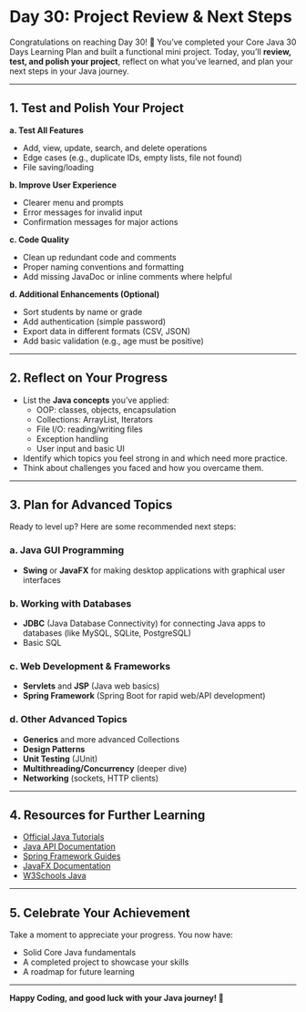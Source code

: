 # Day 30: Project Review & Next Steps

Congratulations on reaching Day 30! 🎉 You’ve completed your Core Java 30 Days Learning Plan and built a functional mini project. Today, you’ll **review, test, and polish your project**, reflect on what you’ve learned, and plan your next steps in your Java journey.

---

## 1. Test and Polish Your Project

**a. Test All Features**
- Add, view, update, search, and delete operations
- Edge cases (e.g., duplicate IDs, empty lists, file not found)
- File saving/loading

**b. Improve User Experience**
- Clearer menu and prompts
- Error messages for invalid input
- Confirmation messages for major actions

**c. Code Quality**
- Clean up redundant code and comments
- Proper naming conventions and formatting
- Add missing JavaDoc or inline comments where helpful

**d. Additional Enhancements (Optional)**
- Sort students by name or grade
- Add authentication (simple password)
- Export data in different formats (CSV, JSON)
- Add basic validation (e.g., age must be positive)

---

## 2. Reflect on Your Progress

- List the **Java concepts** you’ve applied:
  - OOP: classes, objects, encapsulation
  - Collections: ArrayList, Iterators
  - File I/O: reading/writing files
  - Exception handling
  - User input and basic UI
- Identify which topics you feel strong in and which need more practice.
- Think about challenges you faced and how you overcame them.

---

## 3. Plan for Advanced Topics

Ready to level up? Here are some recommended next steps:

### a. Java GUI Programming
- **Swing** or **JavaFX** for making desktop applications with graphical user interfaces

### b. Working with Databases
- **JDBC** (Java Database Connectivity) for connecting Java apps to databases (like MySQL, SQLite, PostgreSQL)
- Basic SQL

### c. Web Development & Frameworks
- **Servlets** and **JSP** (Java web basics)
- **Spring Framework** (Spring Boot for rapid web/API development)

### d. Other Advanced Topics
- **Generics** and more advanced Collections
- **Design Patterns**
- **Unit Testing** (JUnit)
- **Multithreading/Concurrency** (deeper dive)
- **Networking** (sockets, HTTP clients)

---

## 4. Resources for Further Learning

- [Official Java Tutorials](https://docs.oracle.com/javase/tutorial/)
- [Java API Documentation](https://docs.oracle.com/en/java/javase/17/docs/api/index.html)
- [Spring Framework Guides](https://spring.io/guides)
- [JavaFX Documentation](https://openjfx.io/)
- [W3Schools Java](https://www.w3schools.com/java/)

---

## 5. Celebrate Your Achievement

Take a moment to appreciate your progress. You now have:
- Solid Core Java fundamentals
- A completed project to showcase your skills
- A roadmap for future learning

---

**Happy Coding, and good luck with your Java journey! 🚀**